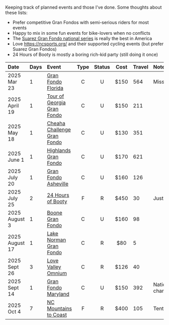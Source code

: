 Keeping track of planned events and those I've done. Some thoughts about these lists:

- Prefer competitive Gran Fondos with semi-serious riders for most events
- Happy to mix in some fun events for bike-lovers when no conflicts
- The [Suarez Gran Fondo national series](https://www.granfondonationalseries.com/gfns-events-2025?utm_source=chatgpt.com) is really the best in America
- Love https://ncsports.org/ and their supported cycling events (but prefer Suarez Gran Fondos)
- 24 Hours of Booty is mostly a boring rich-kid party (still doing it once)

| Date           | Days | Event                                                                                    | Type | Status | Cost | Travel | Notes                  |
| :------------- | :--- | :--------------------------------------------------------------------------------------- | :--: | :----: | :--: | :----- | :--------------------- |
| 2025 Mar 23    | 1    | [Gran Fondo Florida](https://www.granfondonationalseries.com/gran-fondo-florida/)        |  C   |   U    | $150 | 564    | Missed it.             |
| 2025 April 19  | 1    | [Tour of Georgia Gran Fondo](https://www.granfondonationalseries.com/gran-fondo-georgia) |  C   |   U    | $150 | 211    |                        |
| 2025 May 18    | 1    | [Cheaha Challenge Gran Fondo](https://www.cheahachallenge.com/)                          |  C   |   U    | $130 | 351    |                        |
| 2025 June 1    | 1    | [Highlands Gran Fondo](https://www.granfondonationalseries.com/gran-fondo-highlands/)    |  C   |   U    | $170 | 621    |                        |
| 2025 July 20   | 1    | [Gran Fondo Asheville](https://www.granfondonationalseries.com/gran-fondo-asheville/)    |  C   |   U    | $160 | 126    |                        |
| 2025 July 25   | 2    | [24 Hours of Booty](https://24foundation.org/24-hours-of-booty/)                         |  F   |   R    | $450 | 30     | Just this once         |
| 2025 August 3  | 1    | [Boone Gran Fondo](https://www.granfondonationalseries.com/gran-fondo-boone/)            |  C   |   U    | $160 | 98     |                        |
| 2025 August 17 | 1    | [Lake Norman Gran Fondo](https://lakenormanfondo.com/)                                   |  C   |   R    | $80  | 5      |                        |
| 2025 Sept 26   | 3    | [Love Valley Omnium](https://www.lovevalleyroubaix.com/)                                 |  C   |   R    | $126 | 40     |                        |
| 2025 Sept 14   | 1    | [Gran Fondo Maryland](https://www.granfondonationalseries.com/gran-fondo-maryland/)      |  C   |   U    | $150 | 392    | National championships |
| 2025 Oct 4     | 7    | [NC Mountains to Coast](https://ncsports.org/event/cyclenc_mountainstocoast_ride/)       |  F   |   R    | $400 | 105    | Tent camping           |

